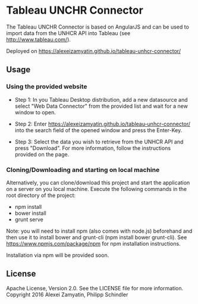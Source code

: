 # Tableau UNCHR Connector

The Tableau UNCHR Connector is based on AngularJS and can be used to import data from the UNHCR API into Tableau (see http://www.tableau.com/).

Deployed on https://alexeizamyatin.github.io/tableau-unhcr-connector/

## Usage

### Using the provided website
* Step 1:
  In you Tableau Desktop distribution, add a new datasource and select "Web Data Connector" from the provided list and wait for a new window to open. 


* Step 2:
  Enter https://alexeizamyatin.github.io/tableau-unhcr-connector/ into the search field of the opened window and press the Enter-Key. 

* Step 3:
  Select the data you wish to retrieve from the UNHCR API and press "Download". For more information, follow the instructions provided on the page.

### Cloning/Downloading and starting on local machine
  Alternatively, you can clone/download this project and start the application on a server on you local machine. 
  Execute the following commands in the root directory of the project: 
  * npm install
  * bower install
  * grunt serve
  
Note: you will need to install npm (also comes with node.js) beforehand and then use it to install bower and grunt-cli (npm install bower grunt-cli). See https://www.npmjs.com/package/npm for npm installation instructions. 

Installation via npm will be provided soon. 


## License
Apache License, Version 2.0. See the LICENSE file for more information.
Copyright 2016 Alexei Zamyatin, Philipp Schindler






